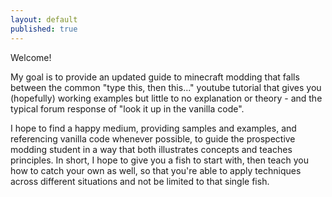 ```yaml
---
layout: default
published: true
---
```


Welcome!


My goal is to provide an updated guide to minecraft modding that falls between the common "type this, then this..." youtube tutorial that gives you (hopefully) working examples but little to no explanation or theory - and the typical forum response of "look it up in the vanilla code".


I hope to find a happy medium, providing samples and examples, and referencing vanilla code whenever possible, to guide the prospective modding student in a way that both illustrates concepts and teaches principles. In short, I hope to give you a fish to start with, then teach you how to catch your own as well, so that you're able to apply techniques across different situations and not be limited to that single fish.

